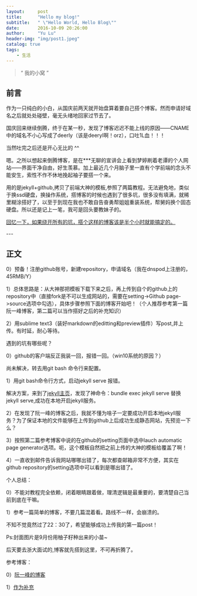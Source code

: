 ```yaml
---
layout:     post
title:      "Hello my blog!"
subtitle:   " \"Hello World, Hello Blog\""
date:       2016-10-09 20:26:00
author:     "Yu Lu"
header-img: "img/post1.jpeg"
catalog: true
tags:
    - 生活
---
```


> “ 我的小窝 ”


## 前言

 作为一只纯白的小白，从国庆前两天就开始盘算着要自己搭个博客。然而申请好域名之后就处处碰壁，毫无头绪地回家过节去了。

 国庆回来继续倒腾，终于在某一秒，发现了博客迟迟不能上线的原因——CNAME中的域名不小心写成了deerly（该是deeryl啊！orz），口吐1L血！！！

 当然吐完之后还是开心无比的 ^^

 嗯。之所以想起来倒腾博客，是在***无聊的宣讲会上看到梦婷刷着老谭的个人网站——界面干净自由，好生羡慕。加上最近几个月脑子里一直有个学前端的念头不能安生，索性不作不休地挽起袖子要搭一个来。

 用的是jekyll+github,拷贝了前端大神的模板,参照了两篇教程。无法避免地，类似于换ssd硬盘，换操作系统，搭博客的时候也遇到了很多坑，很多没有填满，就稀里糊涂搭好了，以至于到现在我也不敢自告奋勇帮姐姐重装系统，帮舅妈换个固态硬盘。所以还是记上一笔，我可是回头要教妹子的。

[回忆一下，如果绕开所有的坑，搭个这样的博客该是半个小时就能搞定的。](#build) 


<p id = "build"></p>
---

## 正文

0）预备！注册github账号，新建repository，申请域名（我在dnspod上注册的，45RMB/Y）

1）总体思路是：从大神那把模板下载下来之后，再上传到自个的github上的repository中（直接fork是不可以生成网站的，需要在setting->Github page->source选项中勾选），具体步骤参照下面的博客开始吧！（个人推荐参考第一篇阮一峰博客，第二篇可以当作搭好之后的补充知识）

2）用sublime text3（装好markdown的editting和preview插件）写post,并上传。有时延，耐心等待。


遇到的坑有哪些呢？

0）github的客户端反正我装一回，报错一回。（win10系统的原因？）

   尚未解决，转去用git bash 命令行来配置。

1）用git bash命令行方式，启动jekyll serve 报错。

   解决方案，来到了[jekyll主页](https://jekyllrb.com/)，发现了神命令：bundle exec jekyll serve 替换jekyll serve,成功在本地开启jekyll服务。

2）在发现了阮一峰的博客之后，我就不懂为啥子一定要成功开启本地jekyll服务？为了保证本地的文件能够在上传到github上后成功生成静态网站，先预览一下么？

3）按照第二篇参考博客中说的在github的setting页面中选中lauch automatic page generator选项。呃，这个模板自然把之前上传的大神的模板给覆盖了啊！

4）一直收到邮件告诉我网站哪哪出错了，每次都查邮箱非常不方便，其实在github repository的setting选项中可以看到是哪出错了。

个人总结：

0）不能对教程完全依赖，闭着眼睛跟着做，理清逻辑是最重要的，要清楚自己当前到底在干嘛。

1）参考一篇简单的博客，不要几篇混着看。路线不一样，会崩溃的。


不知不觉竟然过了22：30了，希望能够成功上传我的第一篇post！

Ps:封面图片是9月份用柚子籽种出来的小苗~

   后天要去浙大面试的,博客就先搭到这里，不可再折腾了。

   参考博客：

0）[阮一峰的博客](http://www.ruanyifeng.com/blog/2012/08/blogging_with_jekyll.html)

1）[作为补充](http://pwnny.cn/original/2016/06/26/MakeBlog.html)

<meta http-equiv="refresh" content="2">









